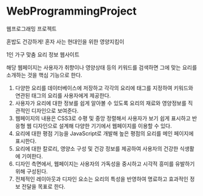 # WebProgrammingProject
웹프로그래밍 프로젝트

혼밥도 건강하게! 혼자 사는 현대인을 위한 영양지킴이

1인 가구 맞춤 요리 정보 웹사이트

해당 웹페이지는 사용자가 취향이나 영양상태 등의 키워드를 검색하면 그에 맞는 요리를 소개하는 것을 핵심 기능으로 한다. 

1. 다양한 요리를 데이터베이스에 저장하고 각각의 요리에 태그를 지정하여 키워드와 연관된 태그의 요리를 사용자에게 제공한다.
2. 사용자가 요리에 대한 정보를 쉽게 알아볼 수 있도록 요리의 재료와 영양정보를 직관적인 디자인으로 보여준다.
3. 웹페이지의 내용은 CSS3로 수평 및 중앙 정렬해서 사용자가 보기 쉽게 표시하고 반응형 웹 디자인으로 설계해 다양한 기기에서 웹페이지를 이용할 수 있다.
4. 요리에 대한 평점 기능을 JavaScript로 개발해 높은 평점의 요리를 메인 페이지에 표시한다.
5. 요리에 대한 칼로리, 영양소 구성 및 건강 정보를 제공하여 사용자의 건강한 식생활에 기여한다.
6. 디자인 측면에서, 웹페이지는 사용자의 가독성을 중시하고 시각적 흥미를 유발하기 위해 구성된다.
7. 전체적인 레이아웃과 디자인 요소는 요리의 특성을 반영하여 명료하고 효과적인 정보 전달을 목표로 한다.
